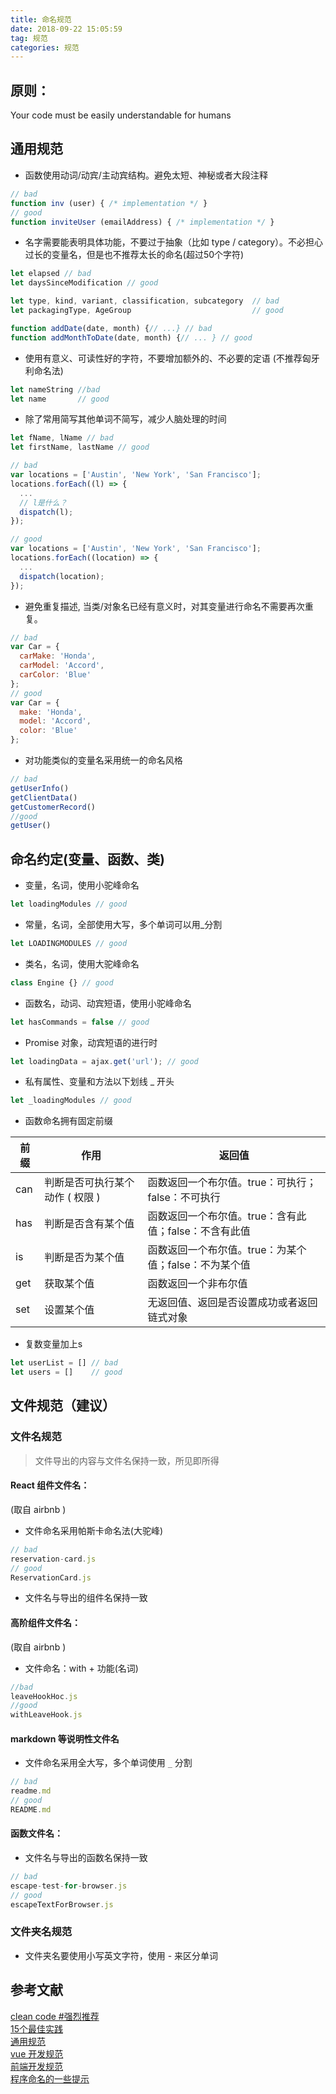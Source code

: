 ```yaml
---
title: 命名规范
date: 2018-09-22 15:05:59
tag: 规范
categories: 规范
---
```


## 原则： 

Your code must be easily understandable for humans


## 通用规范
* 函数使用动词/动宾/主动宾结构。避免太短、神秘或者大段注释

```js
// bad
function inv (user) { /* implementation */ }
// good
function inviteUser (emailAddress) { /* implementation */ }
```


* 名字需要能表明具体功能，不要过于抽象（比如 type / category）。不必担心过长的变量名，但是也不推荐太长的命名(超过50个字符) 

```js
let elapsed // bad
let daysSinceModification // good

let type, kind, variant, classification, subcategory  // bad
let packagingType, AgeGroup                           // good

function addDate(date, month) {// ...} // bad
function addMonthToDate(date, month) {// ... } // good
```


* 使用有意义、可读性好的字符，不要增加额外的、不必要的定语 (不推荐匈牙利命名法)

```js
let nameString //bad
let name       // good
```


* 除了常用简写其他单词不简写，减少人脑处理的时间

```js
let fName, lName // bad
let firstName, lastName // good
```

```js
// bad
var locations = ['Austin', 'New York', 'San Francisco'];
locations.forEach((l) => {
  ...
  // l是什么？
  dispatch(l);
});

// good
var locations = ['Austin', 'New York', 'San Francisco'];
locations.forEach((location) => {
  ...
  dispatch(location);
});
```

* 避免重复描述, 当类/对象名已经有意义时，对其变量进行命名不需要再次重复。

```js
// bad
var Car = {
  carMake: 'Honda',
  carModel: 'Accord',
  carColor: 'Blue'
};
// good
var Car = {
  make: 'Honda',
  model: 'Accord',
  color: 'Blue'
};
```

* 对功能类似的变量名采用统一的命名风格

```js
// bad
getUserInfo()
getClientData()
getCustomerRecord()
//good
getUser()
```


## 命名约定(变量、函数、类)

* 变量，名词，使用小驼峰命名

```js
let loadingModules // good
```

* 常量，名词，全部使用大写，多个单词可以用_分割

```js
let LOADINGMODULES // good
```
* 类名，名词，使用大驼峰命名

```js
class Engine {} // good
```
* 函数名，动词、动宾短语，使用小驼峰命名

```js
let hasCommands = false // good
```
* Promise 对象，动宾短语的进行时

```js
let loadingData = ajax.get('url'); // good
```

* 私有属性、变量和方法以下划线 _ 开头

```js
let _loadingModules // good
```

* 函数命名拥有固定前缀

| 前缀   | 作用                 | 返回值                             |
| ---- | ------------------ | ------------------------------- |
| can  | 判断是否可执行某个动作 ( 权限 ) | 函数返回一个布尔值。true：可执行；false：不可执行   |
| has  | 判断是否含有某个值          | 函数返回一个布尔值。true：含有此值；false：不含有此值 |
| is   | 判断是否为某个值           | 函数返回一个布尔值。true：为某个值；false：不为某个值 |
| get  | 获取某个值              | 函数返回一个非布尔值                      |
| set  | 设置某个值              | 无返回值、返回是否设置成功或者返回链式对象           |

* 复数变量加上s

```js
let userList = [] // bad
let users = []    // good
```




## 文件规范（建议）


### 文件名规范

> 文件导出的内容与文件名保持一致，所见即所得

#### React 组件文件名：
  (取自 airbnb )
- 文件命名采用帕斯卡命名法(大驼峰)

```js
// bad
reservation-card.js
// good
ReservationCard.js
```

- 文件名与导出的组件名保持一致

#### 高阶组件文件名：
  (取自 airbnb )
- 文件命名：with + 功能(名词)

```js
//bad 
leaveHookHoc.js
//good
withLeaveHook.js
```
#### markdown 等说明性文件名
- 文件命名采用全大写，多个单词使用 `_` 分割
```js
// bad
readme.md
// good
README.md
```

#### 函数文件名：

- 文件名与导出的函数名保持一致
```js
// bad
escape-test-for-browser.js
// good
escapeTextForBrowser.js
```

### 文件夹名规范

* 文件夹名要使用小写英文字符，使用 - 来区分单词




## 参考文献
[clean code #强烈推荐](https://github.com/alivebao/clean-code-js)     
[15个最佳实践](http://legendmohe.net/2014/04/15/%E8%AF%9115%E6%9D%A1%E5%8F%98%E9%87%8F%E6%96%B9%E6%B3%95%E5%91%BD%E5%90%8D%E7%9A%84%E6%9C%80%E4%BD%B3%E5%AE%9E%E8%B7%B5/)       
[通用规范](http://zhibimo.com/read/Ashu/front-end-style-guide/javascript/general.html)       
[vue 开发规范](https://juejin.im/post/5ada9b586fb9a07aaf34c746)     
[前端开发规范](https://juejin.im/post/592d4a5b0ce463006b43b6da)    
[程序命名的一些提示](https://coolshell.cn/articles/1990.html)      
